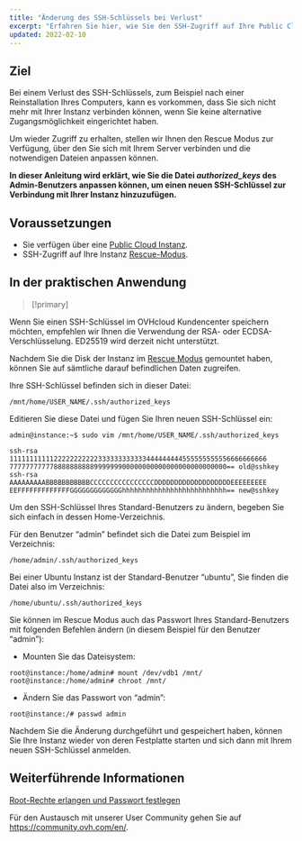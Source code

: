 ```yaml
---
title: "Änderung des SSH-Schlüssels bei Verlust"
excerpt: "Erfahren Sie hier, wie Sie den SSH-Zugriff auf Ihre Public Cloud Instanz wiederherstellen können"
updated: 2022-02-10
---
```


## Ziel

Bei einem Verlust des SSH-Schlüssels, zum Beispiel nach einer Reinstallation Ihres Computers, kann es vorkommen, dass Sie sich nicht mehr mit Ihrer Instanz verbinden können, wenn Sie keine alternative Zugangsmöglichkeit eingerichtet haben.

Um wieder Zugriff zu erhalten, stellen wir Ihnen den Rescue Modus zur Verfügung, über den Sie sich mit Ihrem Server verbinden und die notwendigen Dateien anpassen können.

**In dieser Anleitung wird erklärt, wie Sie die Datei *authorized_keys* des Admin-Benutzers anpassen können, um einen neuen SSH-Schlüssel zur Verbindung mit Ihrer Instanz hinzuzufügen.**

## Voraussetzungen

- Sie verfügen über eine [Public Cloud Instanz](https://www.ovhcloud.com/de/public-cloud).
- SSH-Zugriff auf Ihre Instanz [Rescue-Modus](/pages/public_cloud/compute/put_an_instance_in_rescue_mode).

## In der praktischen Anwendung

> [!primary]
>
Wenn Sie einen SSH-Schlüssel im OVHcloud Kundencenter speichern möchten, empfehlen wir Ihnen die Verwendung der RSA- oder ECDSA-Verschlüsselung. ED25519 wird derzeit nicht unterstützt.
>

Nachdem Sie die Disk der Instanz im [Rescue Modus](/pages/platform/public-cloud/put_an_instance_in_rescue_mode#schritt-2-auf-ihre-daten-zugreifen) gemountet haben, können Sie auf sämtliche darauf befindlichen Daten zugreifen.

Ihre SSH-Schlüssel befinden sich in dieser Datei:

```
/mnt/home/USER_NAME/.ssh/authorized_keys
```

Editieren Sie diese Datei und fügen Sie Ihren neuen SSH-Schlüssel ein:

```
admin@instance:~$ sudo vim /mnt/home/USER_NAME/.ssh/authorized_keys

ssh-rsa 1111111111122222222222333333333333444444444555555555556666666666
777777777778888888888999999900000000000000000000000000== old@sshkey
ssh-rsa AAAAAAAAABBBBBBBBBBBCCCCCCCCCCCCCCCCDDDDDDDDDDDDDDDDDDDEEEEEEEEE
EEFFFFFFFFFFFFFGGGGGGGGGGGGGhhhhhhhhhhhhhhhhhhhhhhhhhh== new@sshkey
```

Um den SSH-Schlüssel Ihres Standard-Benutzers zu ändern, begeben Sie sich einfach in dessen Home-Verzeichnis.

Für den Benutzer “admin” befindet sich die Datei zum Beispiel im Verzeichnis:

```
/home/admin/.ssh/authorized_keys
```

Bei einer Ubuntu Instanz ist der Standard-Benutzer “ubuntu”, Sie finden die Datei also im Verzeichnis:

```
/home/ubuntu/.ssh/authorized_keys
```

Sie können im Rescue Modus auch das Passwort Ihres Standard-Benutzers mit folgenden Befehlen ändern (in diesem Beispiel für den Benutzer “admin”):

- Mounten Sie das Dateisystem:

```
root@instance:/home/admin# mount /dev/vdb1 /mnt/
root@instance:/home/admin# chroot /mnt/
```

- Ändern Sie das Passwort von “admin”:

```
root@instance:/# passwd admin
```

Nachdem Sie die Änderung durchgeführt und gespeichert haben, können Sie Ihre Instanz wieder von deren Festplatte starten und sich dann mit Ihrem neuen SSH-Schlüssel anmelden.

## Weiterführende Informationen

[Root-Rechte erlangen und Passwort festlegen](/pages/public_cloud/compute/become_root_and_change_password)

Für den Austausch mit unserer User Community gehen Sie auf <https://community.ovh.com/en/>.

